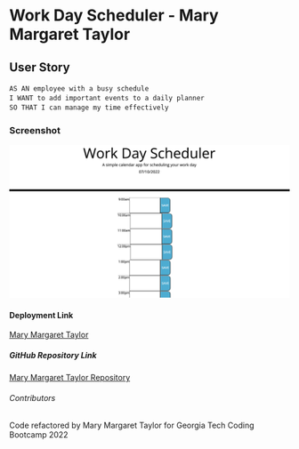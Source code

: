 # Work Day Scheduler - Mary Margaret Taylor

## User Story

```md
AS AN employee with a busy schedule
I WANT to add important events to a daily planner
SO THAT I can manage my time effectively
```

### Screenshot
![deployment](./Assets/Screen%20Shot%202022-07-10%20at%203.03.46%20PM.png)

#### Deployment Link
[Mary Margaret Taylor](https://mmtaylor7.github.io/Work-Day-Scheduler/)

##### GitHub Repository Link

[Mary Margaret Taylor Repository](https://github.com/mmtaylor7/Work-Day-Scheduler)

###### Contributors

Code refactored by Mary Margaret Taylor for Georgia Tech Coding Bootcamp 2022





